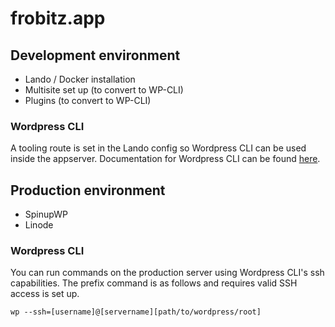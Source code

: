 # frobitz.app

## Development environment

- Lando / Docker installation
- Multisite set up (to convert to WP-CLI)
- Plugins  (to convert to WP-CLI)

### Wordpress CLI

A tooling route is set in the Lando config so Wordpress CLI can be used inside the appserver. Documentation for Wordpress CLI can be found [here](https://make.wordpress.org/cli/handbook/).

## Production environment

- SpinupWP 
- Linode

### Wordpress CLI

You can run commands on the production server using Wordpress CLI's ssh capabilities. The prefix command is as follows and requires valid SSH access is set up.

```
wp --ssh=[username]@[servername][path/to/wordpress/root]
```